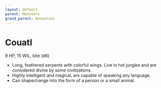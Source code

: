 ```yaml
---
layout: default
parent: Monsters
grand_parent: Resources
---
```


# Couatl

9 HP, 15 WIL, bite (d6)

- Long, feathered serpents with colorful wings. Live in hot jungles and are considered divine by some civilizations.
- Highly intelligent and magical, are capable of speaking any language.
- Can shapechange into the form of a person or a small animal.
